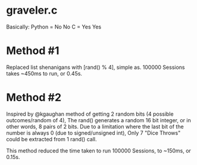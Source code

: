 # graveler.c

Basically:
Python = No No
C = Yes Yes

# Method #1
Replaced list shenanigans with [rand() % 4], simple as.
100000 Sessions takes ~450ms to run, or 0.45s.

# Method #2
Inspired by @kgaughan method of getting 2 random bits (4 possible outcomes/random of 4),
The rand() generates a random 16 bit integer, or in other words, 8 pairs of 2 bits.
Due to a limitation where the last bit of the number is always 0 (due to signed/unsigned int),
Only 7 "Dice Throws" could  be extracted from 1 rand() call.

This method reduced the time taken to run 100000 Sessions,
to ~150ms, or 0.15s.
